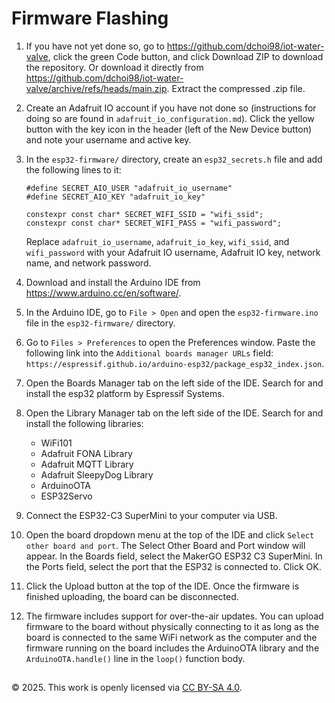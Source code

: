 # Firmware Flashing

1. If you have not yet done so, go to https://github.com/dchoi98/iot-water-valve, click the green Code button, and click Download ZIP to download the repository. Or download it directly from https://github.com/dchoi98/iot-water-valve/archive/refs/heads/main.zip. Extract the compressed .zip file.
2. Create an Adafruit IO account if you have not done so (instructions for doing so are found in ```adafruit_io_configuration.md```). Click the yellow button with the key icon in the header (left of the New Device button) and note your username and active key.
3. In the ```esp32-firmware/``` directory, create an ```esp32_secrets.h``` file and add the following lines to it:

   ```
   #define SECRET_AIO_USER "adafruit_io_username"
   #define SECRET_AIO_KEY "adafruit_io_key"

   constexpr const char* SECRET_WIFI_SSID = "wifi_ssid";
   constexpr const char* SECRET_WIFI_PASS = "wifi_password";
   ```

   Replace ```adafruit_io_username```, ```adafruit_io_key```, ```wifi_ssid```, and ```wifi_password``` with your Adafruit IO username, Adafruit IO key, network name, and network password.

4. Download and install the Arduino IDE from https://www.arduino.cc/en/software/.
5. In the Arduino IDE, go to ```File > Open``` and open the ```esp32-firmware.ino``` file in the ```esp32-firmware/``` directory.
6. Go to ```Files > Preferences``` to open the Preferences window. Paste the following link into the ```Additional boards manager URLs``` field: ```https://espressif.github.io/arduino-esp32/package_esp32_index.json```.
7. Open the Boards Manager tab on the left side of the IDE. Search for and install the esp32 platform by Espressif Systems.
8. Open the Library Manager tab on the left side of the IDE. Search for and install the following libraries:
   - WiFi101
   - Adafruit FONA Library
   - Adafruit MQTT Library
   - Adafruit SleepyDog Library
   - ArduinoOTA
   - ESP32Servo
9. Connect the ESP32-C3 SuperMini to your computer via USB.
10. Open the board dropdown menu at the top of the IDE and click ```Select other board and port```. The Select Other Board and Port window will appear. In the Boards field, select the MakerGO ESP32 C3 SuperMini. In the Ports field, select the port that the ESP32 is connected to. Click OK.
11. Click the Upload button at the top of the IDE. Once the firmware is finished uploading, the board can be disconnected.
12. The firmware includes support for over-the-air updates. You can upload firmware to the board without physically connecting to it as long as the board is connected to the same WiFi network as the computer and the firmware running on the board includes the ArduinoOTA library and the ```ArduinoOTA.handle()``` line in the ```loop()``` function body.
##
© 2025. This work is openly licensed via [CC BY-SA 4.0](https://creativecommons.org/licenses/by-sa/4.0/).